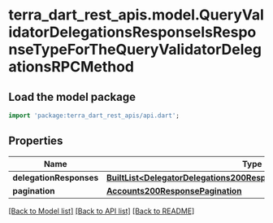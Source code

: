 # terra_dart_rest_apis.model.QueryValidatorDelegationsResponseIsResponseTypeForTheQueryValidatorDelegationsRPCMethod

## Load the model package
```dart
import 'package:terra_dart_rest_apis/api.dart';
```

## Properties
Name | Type | Description | Notes
------------ | ------------- | ------------- | -------------
**delegationResponses** | [**BuiltList&lt;DelegatorDelegations200ResponseDelegationResponsesInner&gt;**](DelegatorDelegations200ResponseDelegationResponsesInner.md) |  | [optional] 
**pagination** | [**Accounts200ResponsePagination**](Accounts200ResponsePagination.md) |  | [optional] 

[[Back to Model list]](../README.md#documentation-for-models) [[Back to API list]](../README.md#documentation-for-api-endpoints) [[Back to README]](../README.md)


